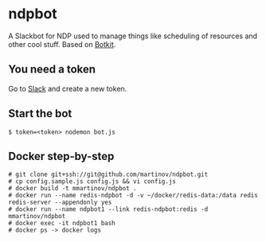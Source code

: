# ndpbot
A Slackbot for NDP used to manage things like scheduling of resources and other cool stuff. Based on [Botkit](http://howdy.ai/botkit).

## You need a token
Go to [Slack](http://my.slack.com/services/new/bot) and create a new token.

## Start the bot
    $ token=<token> nodemon bot.js

## Docker step-by-step
    # git clone git+ssh://git@github.com/martinov/ndpbot.git
    # cp config.sample.js config.js && vi config.js
    # docker build -t mmartinov/ndpbot .
    # docker run --name redis-ndpbot -d -v ~/docker/redis-data:/data redis redis-server --appendonly yes
    # docker run --name ndpbot1 --link redis-ndpbot:redis -d mmartinov/ndpbot
    # docker exec -it ndpbot1 bash
    # docker ps -> docker logs
